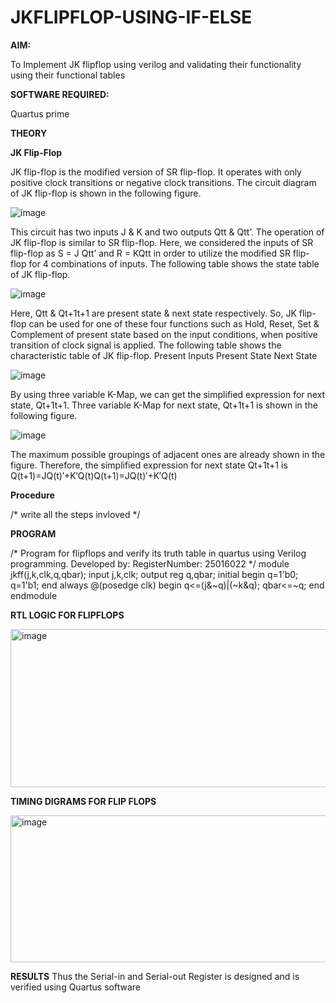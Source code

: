 # JKFLIPFLOP-USING-IF-ELSE

**AIM:** 

To Implement  JK flipflop using verilog and validating their functionality using their functional tables

**SOFTWARE REQUIRED:**

Quartus prime

**THEORY**

**JK Flip-Flop**

JK flip-flop is the modified version of SR flip-flop. It operates with only positive clock transitions or negative clock transitions. The circuit diagram of JK flip-flop is shown in the following figure.

![image](https://github.com/naavaneetha/JKFLIPFLOP-USING-IF-ELSE/assets/154305477/a649c30b-232b-4558-b188-fd6c09845180)


This circuit has two inputs J & K and two outputs Qtt & Qtt’. The operation of JK flip-flop is similar to SR flip-flop. Here, we considered the inputs of SR flip-flop as S = J Qtt’ and R = KQtt in order to utilize the modified SR flip-flop for 4 combinations of inputs. The following table shows the state table of JK flip-flop.

![image](https://github.com/naavaneetha/JKFLIPFLOP-USING-IF-ELSE/assets/154305477/c4360742-e8a8-4937-b089-c46c0433f9a3)

 
Here, Qtt & Qt+1t+1 are present state & next state respectively. So, JK flip-flop can be used for one of these four functions such as Hold, Reset, Set & Complement of present state based on the input conditions, when positive transition of clock signal is applied. The following table shows the characteristic table of JK flip-flop. Present Inputs Present State Next State
 
![image](https://github.com/naavaneetha/JKFLIPFLOP-USING-IF-ELSE/assets/154305477/6c275261-a6d5-4c37-a3a7-1e88ca11c4cd)

By using three variable K-Map, we can get the simplified expression for next state, Qt+1t+1. Three variable K-Map for next state, Qt+1t+1 is shown in the following figure.
 
![image](https://github.com/naavaneetha/JKFLIPFLOP-USING-IF-ELSE/assets/154305477/5174f41b-0ce0-4329-a372-6d1943ea6673)

The maximum possible groupings of adjacent ones are already shown in the figure. Therefore, the simplified expression for next state Qt+1t+1 is Q(t+1)=JQ(t)′+K′Q(t)Q(t+1)=JQ(t)′+K′Q(t)

**Procedure**

/* write all the steps invloved */

**PROGRAM**

/* Program for flipflops and verify its truth table in quartus using Verilog programming. Developed by: RegisterNumber: 25016022
*/
 module jkff(j,k,clk,q,qbar);
 input j,k,clk;
 output reg q,qbar;
 initial
 begin
 q=1'b0;
 q=1'b1;
 end
 always @(posedge clk)
 begin
 q<=(j&~q)|(~k&q);
 qbar<=~q;
 end
 endmodule
 
**RTL LOGIC FOR FLIPFLOPS**


<img width="764" height="253" alt="image" src="https://github.com/user-attachments/assets/7e8d5a11-1964-4255-961d-a29e93f48503" />


**TIMING DIGRAMS FOR FLIP FLOPS**


<img width="813" height="235" alt="image" src="https://github.com/user-attachments/assets/12621a07-6a07-45d1-bda4-c008d79ce86c" />


**RESULTS**
Thus the Serial-in and Serial-out Register is designed and is verified using Quartus software
